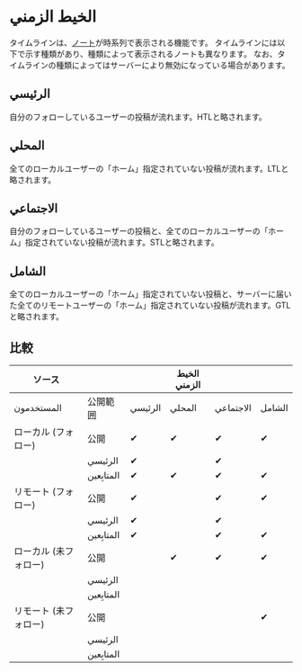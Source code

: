# الخيط الزمني
タイムラインは、[ノート](./note)が時系列で表示される機能です。 タイムラインには以下で示す種類があり、種類によって表示されるノートも異なります。 なお、タイムラインの種類によってはサーバーにより無効になっている場合があります。

## الرئيسي
自分のフォローしているユーザーの投稿が流れます。HTLと略されます。

## المحلي
全てのローカルユーザーの「ホーム」指定されていない投稿が流れます。LTLと略されます。

## الاجتماعي
自分のフォローしているユーザーの投稿と、全てのローカルユーザーの「ホーム」指定されていない投稿が流れます。STLと略されます。

## الشامل
全てのローカルユーザーの「ホーム」指定されていない投稿と、サーバーに届いた全てのリモートユーザーの「ホーム」指定されていない投稿が流れます。GTLと略されます。

## 比較
| ソース          |            |         | الخيط الزمني |           |        |
| ------------ | ---------- | ------- | ------------ | --------- | ------ |
| المستخدمون   | 公開範囲       | الرئيسي | المحلي       | الاجتماعي | الشامل |
| ローカル (フォロー)  | 公開         | ✔       | ✔            | ✔         | ✔      |
|              | الرئيسي    | ✔       |              | ✔         |        |
|              | المتابِعين | ✔       | ✔            | ✔         | ✔      |
| リモート (フォロー)  | 公開         | ✔       |              | ✔         | ✔      |
|              | الرئيسي    | ✔       |              | ✔         |        |
|              | المتابِعين | ✔       |              | ✔         | ✔      |
| ローカル (未フォロー) | 公開         |         | ✔            | ✔         | ✔      |
|              | الرئيسي    |         |              |           |        |
|              | المتابِعين |         |              |           |        |
| リモート (未フォロー) | 公開         |         |              |           | ✔      |
|              | الرئيسي    |         |              |           |        |
|              | المتابِعين |         |              |           |        |
